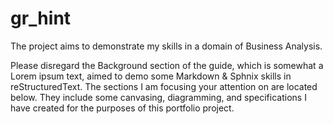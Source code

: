 # gr_hint
The project aims to demonstrate my skills in a domain of Business Analysis.

Please disregard the Background section of the guide, which is somewhat a Lorem ipsum text, aimed to demo some Markdown & Sphnix skills in reStructuredText.
The sections I am focusing your attention on are located below. 
They include some canvasing, diagramming, and specifications I have created for the purposes of this portfolio project.
